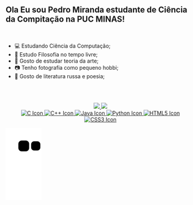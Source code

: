 
## Ola Eu sou Pedro Miranda estudante de Ciência da Compitação na PUC MINAS!

&nbsp;   

- 💻 Estudando Ciência da Computação;
- 📕 Estudo Filosofia no tempo livre;
- 🎨 Gosto de estudar teoria da arte;
- 📷 Tenho fotografia como pequeno hobbi;
- 📖 Gosto de literatura russa e poesia;

&nbsp;   
&nbsp;  

<section>
   <div align="center">
     <a href="https://github.com/pdMiranda">
     <img height="180em" src="https://github-readme-stats.vercel.app/api?username=pdMiranda&show_icons=true&theme=dark&include_all_commits=true&count_private=true"/>
     <img height="180em" src="https://github-readme-stats.vercel.app/api/top-langs/?username=pdMiranda&layout=compact&langs_count=7&theme=dark"/>
   </div>
</section>

<section>
   <div align = "center">
      <img style="height: 40px" alt="C Icon" src="https://cdn.jsdelivr.net/gh/devicons/devicon/icons/c/c-original.svg"/>
      <img style="height: 40px" alt="C++ Icon" src="https://cdn.jsdelivr.net/gh/devicons/devicon/icons/cplusplus/cplusplus-original.svg"/>
      <img style="height: 40px" alt="Java Icon" src="https://cdn.jsdelivr.net/gh/devicons/devicon/icons/java/java-original.svg" />
      <img style="height: 40px" alt="Python Icon" src="https://cdn.jsdelivr.net/gh/devicons/devicon/icons/python/python-original.svg" /> 
      <img style="height: 40px" alt="HTML5 Icon" src="https://cdn.jsdelivr.net/gh/devicons/devicon/icons/html5/html5-original-wordmark.svg" />
      <img style="height: 40px" alt="CSS3 Icon" src="https://cdn.jsdelivr.net/gh/devicons/devicon/icons/css3/css3-original-wordmark.svg" />   
   </div>
</section>
   
   
![Snake animation](https://github.com/rafaballerini/rafaballerini/blob/output/github-contribution-grid-snake.svg)
<!--
**pdMiranda/pdMiranda** is a ✨ _special_ ✨ repository because its `README.md` (this file) appears on your GitHub profile.

Here are some ideas to get you started:

- 🔭 I’m currently working on ...
- 🌱 I’m currently learning ...
- 👯 I’m looking to collaborate on ...
- 🤔 I’m looking for help with ...
- 💬 Ask me about ...
- 📫 How to reach me: ...
- 😄 Pronouns: ...
- ⚡ Fun fact: ...
-->
